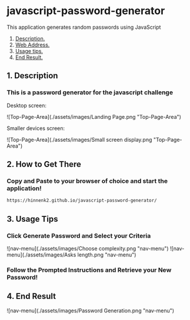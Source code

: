 # javascript-password-generator
This application generates random passwords using JavaScript

1. [ Description. ](#desc)
2. [ Web Address. ](#web-address)
3. [ Usage tips. ](#usage)
4. [ End Result. ](#endresult)

<a name="desc"></a>
## 1. Description


### This is a password generator for the javascript challenge


Desktop screen:

![Top-Page-Area](./assets/images/Landing Page.png "Top-Page-Area")

Smaller devices screen:

![Top-Page-Area](./assets/images/Small screen display.png "Top-Page-Area")

<a name="web-address"></a>
## 2. How to Get There

### Copy and Paste to your browser of choice and start the application!

```html
https://hinnenk2.github.io/javascript-password-generator/
```
<a name="usage"></a>
## 3. Usage Tips

### Click Generate Password and Select your Criteria

![nav-menu](./assets/images/Choose complexity.png "nav-menu")
![nav-menu](./assets/images/Asks length.png "nav-menu")

### Follow the Prompted Instructions and Retrieve your New Password!

<a name="endresult"></a>
## 4. End Result

![nav-menu](./assets/images/Password Generation.png "nav-menu")